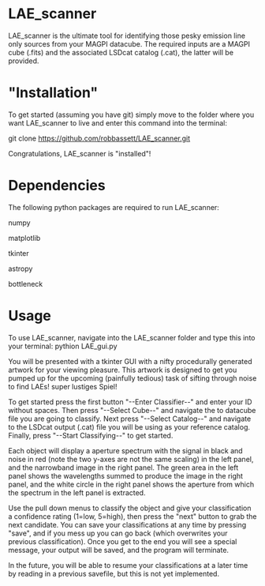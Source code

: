 # LAE_scanner

LAE_scanner is the ultimate tool for identifying those pesky emission line only sources from your MAGPI datacube. The required inputs are a MAGPI cube (.fits) and the associated LSDcat catalog (.cat), the latter will be provided. 

# "Installation"

To get started (assuming you have git) simply move to the folder where you want LAE_scanner to live and enter this command into the terminal:

git clone https://github.com/robbassett/LAE_scanner.git

Congratulations, LAE_scanner is "installed"!

# Dependencies
The following python packages are required to run LAE_scanner:

numpy

matplotlib

tkinter

astropy

bottleneck

# Usage
To use LAE_scanner, navigate into the LAE_scanner folder and type this into your terminal:
pythion LAE_gui.py

You will be presented with a tkinter GUI with a nifty procedurally generated artwork for your viewing pleasure. This artwork is designed to get you pumped up for the upcoming (painfully tedious) task of sifting through noise to find LAEs! super lustiges Spiel!

To get started press the first button "--Enter Classifier--" and enter your ID without spaces. Then press "--Select Cube--" and navigate the to datacube file you are going to classify. Next press "--Select Catalog--" and navigate to the LSDcat output (.cat) file you will be using as your reference catalog. Finally, press "--Start Classifying--" to get started.

Each object will display a aperture spectrum with the signal in black and noise in red (note the two y-axes are not the same scaling) in the left panel, and the narrowband image in the right panel. The green area in the left panel shows the wavelengths summed to produce the image in the right panel, and the white circle in the right panel shows the aperture from which the spectrum in the left panel is extracted.

Use the pull down menus to classify the object and give your classification a confidence rating (1=low, 5=high), then press the "next" button to grab the next candidate. You can save your classifications at any time by pressing "save", and if you mess up you can go back (which overwrites your previous classification). Once you get to the end you will see a special message, your output will be saved, and the program will terminate.

In the future, you will be able to resume your classifications at a later time by reading in a previous savefile, but this is not yet implemented.
